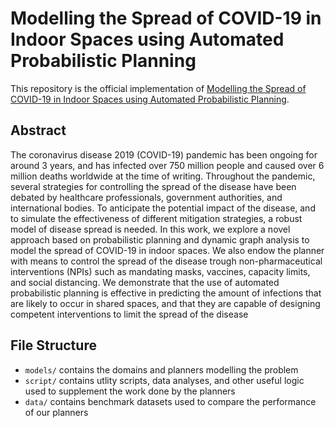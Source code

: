 # Modelling the Spread of COVID-19 in Indoor Spaces using Automated Probabilistic Planning

This repository is the official implementation of [Modelling the Spread of COVID-19 in Indoor Spaces using Automated Probabilistic Planning](https://www.overleaf.com/read/xhqgwzynbwzb). 

## Abstract
The coronavirus disease 2019 (COVID-19) pandemic has been ongoing for around 3 years, and has infected over 750 million
people and caused over 6 million deaths worldwide at the time of writing. Throughout the pandemic, several strategies for
controlling the spread of the disease have been debated by healthcare professionals, government authorities, and international
bodies. To anticipate the potential impact of the disease, and to simulate the effectiveness of different mitigation strategies, a
robust model of disease spread is needed. In this work, we explore a novel approach based on probabilistic planning and
dynamic graph analysis to model the spread of COVID-19 in indoor spaces. We also endow the planner with means to control
the spread of the disease trough non-pharmaceutical interventions (NPIs) such as mandating masks, vaccines, capacity limits,
and social distancing. We demonstrate that the use of automated probabilistic planning is effective in predicting the amount of
infections that are likely to occur in shared spaces, and that they are capable of designing competent interventions to limit the
spread of the disease

## File Structure
- `models/` contains the domains and planners modelling the problem
- `script/` contains utlity scripts, data analyses, and other useful logic used to supplement the work done by the planners
- `data/` contains benchmark datasets used to compare the performance of our planners